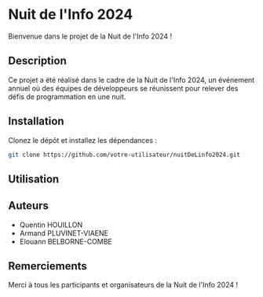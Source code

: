 # Nuit de l'Info 2024

Bienvenue dans le projet de la Nuit de l'Info 2024 !

## Description

Ce projet a été réalisé dans le cadre de la Nuit de l'Info 2024, un événement annuel où des équipes de développeurs se réunissent pour relever des défis de programmation en une nuit.


## Installation

Clonez le dépôt et installez les dépendances :

```bash
git clone https://github.com/votre-utilisateur/nuitDeLinfo2024.git
```

## Utilisation

## Auteurs

- Quentin HOUILLON
- Armand PLUVINET-VIAENE
- Elouann BELBORNE-COMBE


## Remerciements

Merci à tous les participants et organisateurs de la Nuit de l'Info 2024 !
